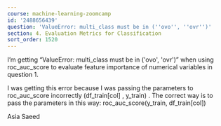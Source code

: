 ```yaml
---
course: machine-learning-zoomcamp
id: '2488656439'
question: 'ValueError: multi_class must be in (''ovo'', ''ovr'')'
section: 4. Evaluation Metrics for Classification
sort_order: 1520
---
```


I’m getting “ValueError: multi_class must be in ('ovo', 'ovr')” when using roc_auc_score to evaluate feature importance of numerical variables in question 1.

I was getting this error because I was passing the parameters to roc_auc_score incorrectly (df_train[col] , y_train) . The correct way is to pass the parameters in this way: roc_auc_score(y_train, df_train[col])

Asia Saeed

